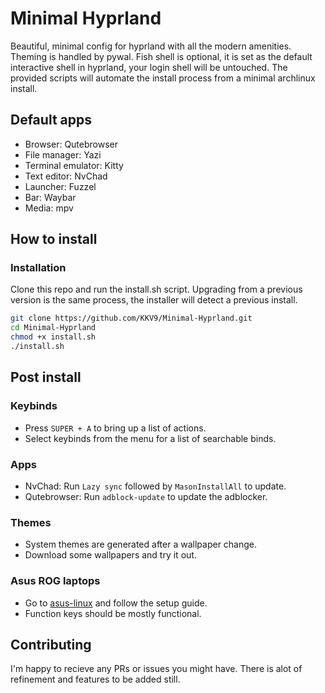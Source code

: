# Minimal Hyprland
Beautiful, minimal config for hyprland with all the modern amenities. 
Theming is handled by pywal.
Fish shell is optional, it is set as the default interactive shell in hyprland, your login shell will be untouched.
The provided scripts will automate the install process from a minimal archlinux install.

## Default apps
- Browser: Qutebrowser
- File manager: Yazi
- Terminal emulator: Kitty
- Text editor: NvChad
- Launcher: Fuzzel
- Bar: Waybar
- Media: mpv

## How to install

### Installation
Clone this repo and run the install.sh script.
Upgrading from a previous version is the same process, the installer will detect a previous install.

```Bash
git clone https://github.com/KKV9/Minimal-Hyprland.git
cd Minimal-Hyprland
chmod +x install.sh
./install.sh
```

## Post install
### Keybinds
- Press `SUPER + A` to bring up a list of actions.
- Select keybinds from the menu for a list of searchable binds.

### Apps
- NvChad: Run `Lazy sync` followed by `MasonInstallAll` to update.
- Qutebrowser: Run `adblock-update` to update the adblocker.

### Themes
- System themes are generated after a wallpaper change.
- Download some wallpapers and try it out.

### Asus ROG laptops
- Go to <a href="https://asus-linux.org/">asus-linux</a> and follow the setup guide.
- Function keys should be mostly functional.

## Contributing
I'm happy to recieve any PRs or issues you might have.
There is alot of refinement and features to be added still.
